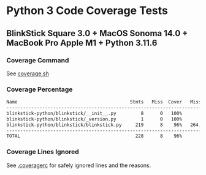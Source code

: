 # Python 3 Code Coverage Tests

## BlinkStick Square 3.0 + MacOS Sonoma 14.0 + MacBook Pro Apple M1 + Python 3.11.6

### Coverage Command

See [coverage.sh](coverage.sh)

### Coverage Percentage

```sh
Name                                         Stmts   Miss  Cover   Missing
--------------------------------------------------------------------------
blinkstick-python/blinkstick/__init__.py         8      0   100%
blinkstick-python/blinkstick/_version.py         1      0   100%
blinkstick-python/blinkstick/blinkstick.py     219      8    96%   264, 411-412, 452-454, 615, 824-825
--------------------------------------------------------------------------
TOTAL                                          228      8    96%
```

### Coverage Lines Ignored

See [.coveragerc](.coveragerc) for safely ignored lines and the reasons.
